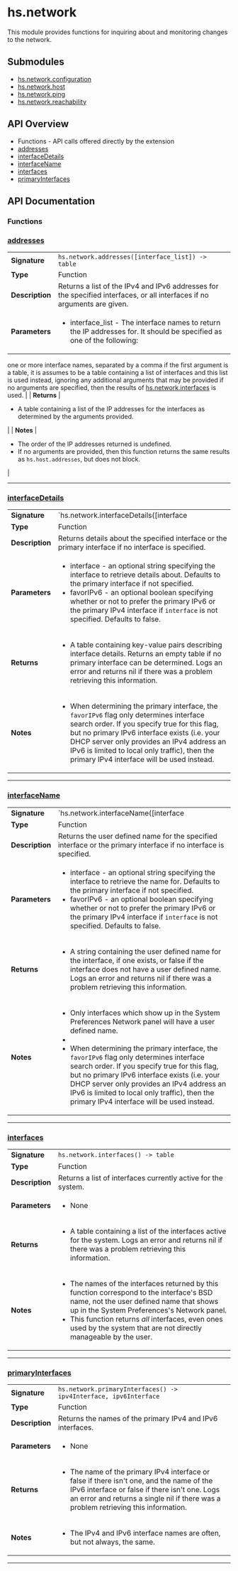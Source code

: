 # hs.network

This module provides functions for inquiring about and monitoring changes to the network.

## Submodules
 * [hs.network.configuration](hs.network.configuration.md)
 * [hs.network.host](hs.network.host.md)
 * [hs.network.ping](hs.network.ping.md)
 * [hs.network.reachability](hs.network.reachability.md)

## API Overview
* Functions - API calls offered directly by the extension
 * [addresses](#addresses)
 * [interfaceDetails](#interfacedetails)
 * [interfaceName](#interfacename)
 * [interfaces](#interfaces)
 * [primaryInterfaces](#primaryinterfaces)

## API Documentation

### Functions


### [addresses](#addresses)

|                                             |                                                                                     |
| --------------------------------------------|-------------------------------------------------------------------------------------|
| **Signature**                               | `hs.network.addresses([interface_list]) -> table`                                                                    |
| **Type**                                    | Function                                                                     |
| **Description**                             | Returns a list of the IPv4 and IPv6 addresses for the specified interfaces, or all interfaces if no arguments are given.                                                                     |
| **Parameters**                              | <ul><li>interface_list - The interface names to return the IP addresses for. It should be specified as one of the following:
  one or more interface names, separated by a comma
  if the first argument is a table, it is assumes to be a table containing a list of interfaces and this list is used instead, ignoring any additional arguments that may be provided
  if no arguments are specified, then the results of [hs.network.interfaces](#interfaces) is used.</li></ul> |
| **Returns**                                 | <ul><li>A table containing a list of the IP addresses for the interfaces as determined by the arguments provided.</li></ul>          |
| **Notes**                                   | <ul><li>The order of the IP addresses returned is undefined.</li><li>If no arguments are provided, then this function returns the same results as `hs.host.addresses`, but does not block.</li></ul>                |

---

### [interfaceDetails](#interfacedetails)

|                                             |                                                                                     |
| --------------------------------------------|-------------------------------------------------------------------------------------|
| **Signature**                               | `hs.network.interfaceDetails([interface | favorIPv6]) -> table`                                                                    |
| **Type**                                    | Function                                                                     |
| **Description**                             | Returns details about the specified interface or the primary interface if no interface is specified.                                                                     |
| **Parameters**                              | <ul><li>interface - an optional string specifying the interface to retrieve details about.  Defaults to the primary interface if not specified.</li><li>favorIPv6 - an optional boolean specifying whether or not to prefer the primary IPv6 or the primary IPv4 interface if `interface` is not specified.  Defaults to false.</li></ul> |
| **Returns**                                 | <ul><li>A table containing key-value pairs describing interface details.  Returns an empty table if no primary interface can be determined. Logs an error and returns nil if there was a problem retrieving this information.</li></ul>          |
| **Notes**                                   | <ul><li>When determining the primary interface, the `favorIPv6` flag only determines interface search order.  If you specify true for this flag, but no primary IPv6 interface exists (i.e. your DHCP server only provides an IPv4 address an IPv6 is limited to local only traffic), then the primary IPv4 interface will be used instead.</li></ul>                |

---

### [interfaceName](#interfacename)

|                                             |                                                                                     |
| --------------------------------------------|-------------------------------------------------------------------------------------|
| **Signature**                               | `hs.network.interfaceName([interface | favorIPv6]) -> string`                                                                    |
| **Type**                                    | Function                                                                     |
| **Description**                             | Returns the user defined name for the specified interface or the primary interface if no interface is specified.                                                                     |
| **Parameters**                              | <ul><li>interface - an optional string specifying the interface to retrieve the name for.  Defaults to the primary interface if not specified.</li><li>favorIPv6 - an optional boolean specifying whether or not to prefer the primary IPv6 or the primary IPv4 interface if `interface` is not specified.  Defaults to false.</li></ul> |
| **Returns**                                 | <ul><li>A string containing the user defined name for the interface, if one exists, or false if the interface does not have a user defined name. Logs an error and returns nil if there was a problem retrieving this information.</li></ul>          |
| **Notes**                                   | <ul><li>Only interfaces which show up in the System Preferences Network panel will have a user defined name.</li><li></li><li>When determining the primary interface, the `favorIPv6` flag only determines interface search order.  If you specify true for this flag, but no primary IPv6 interface exists (i.e. your DHCP server only provides an IPv4 address an IPv6 is limited to local only traffic), then the primary IPv4 interface will be used instead.</li></ul>                |

---

### [interfaces](#interfaces)

|                                             |                                                                                     |
| --------------------------------------------|-------------------------------------------------------------------------------------|
| **Signature**                               | `hs.network.interfaces() -> table`                                                                    |
| **Type**                                    | Function                                                                     |
| **Description**                             | Returns a list of interfaces currently active for the system.                                                                     |
| **Parameters**                              | <ul><li>None</li></ul> |
| **Returns**                                 | <ul><li>A table containing a list of the interfaces active for the system.  Logs an error and returns nil if there was a problem retrieving this information.</li></ul>          |
| **Notes**                                   | <ul><li>The names of the interfaces returned by this function correspond to the interface's BSD name, not the user defined name that shows up in the System Preferences's Network panel.</li><li>This function returns *all* interfaces, even ones used by the system that are not directly manageable by the user.</li></ul>                |

---

### [primaryInterfaces](#primaryinterfaces)

|                                             |                                                                                     |
| --------------------------------------------|-------------------------------------------------------------------------------------|
| **Signature**                               | `hs.network.primaryInterfaces() -> ipv4Interface, ipv6Interface`                                                                    |
| **Type**                                    | Function                                                                     |
| **Description**                             | Returns the names of the primary IPv4 and IPv6 interfaces.                                                                     |
| **Parameters**                              | <ul><li>None</li></ul> |
| **Returns**                                 | <ul><li>The name of the primary IPv4 interface or false if there isn't one, and the name of the IPv6 interface or false if there isn't one. Logs an error and returns a single nil if there was a problem retrieving this information.</li></ul>          |
| **Notes**                                   | <ul><li>The IPv4 and IPv6 interface names are often, but not always, the same.</li></ul>                |

---

